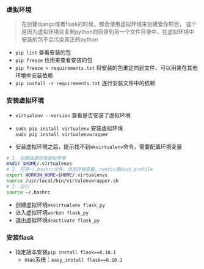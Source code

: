 ### 虚拟环境
> 在创建django或者flask的时候，都会使用虚拟环境来创建爱你项目，
这个是因为虚拟环境会复制python的目录到另一个文件目录中，在虚拟环境中
安装的包不会污染真正的python

- `pip list` 查看安装的包
- `pip freeze` 也用来查看安装的包
- `pip freeze > requirements.txt` 将安装的包重定向到文件，可以用来在其他环境中安装依赖
- `pip install -r requirements.txt` 逐行安装文件中的依赖


### 安装虚拟环境
- `virtualenv --version` 查看是否安装了虚拟环境
- `sudo pip install virtualenv` 安装虚拟环境   
  `sudo pip install virtualenvwrapper`

- 安装虚拟环境之后，提示找不到`mkvirtualenv`命令，需要配置环境变量
```bash
# 1. 创建目录存放虚拟环境
mkdir $HOME/.virtualenvs
# 2. 打开~/.bashrc文件，添加环境变量，centos是bash_profile
export WORKON_HOME=$HOME/.virtualenvs
source /usr/local/bin/virtulenvwrapper.sh
# 3. 运行
source ~/.bashrc

```
- 创建虚拟环境`mkvirtualenv flask_py`
- 进入虚拟环境`workon flask_py`
- 退出虚拟环境`deactivate flask_py`

### 安装flask
- 指定版本安装`pip install flask==0.10.1`
    - mac系统：`easy_install flask==0.10.1`
